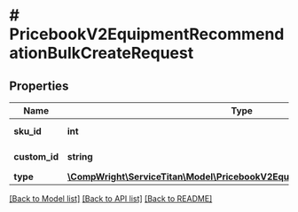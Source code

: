 # # PricebookV2EquipmentRecommendationBulkCreateRequest

## Properties

Name | Type | Description | Notes
------------ | ------------- | ------------- | -------------
**sku_id** | **int** | Linked SKU unique Id | [optional]
**custom_id** | **string** | Linked SKU custom Id | [optional]
**type** | [**\CompWright\ServiceTitan\Model\PricebookV2EquipmentRecommendationType**](PricebookV2EquipmentRecommendationType.md) |  |

[[Back to Model list]](../../README.md#models) [[Back to API list]](../../README.md#endpoints) [[Back to README]](../../README.md)
